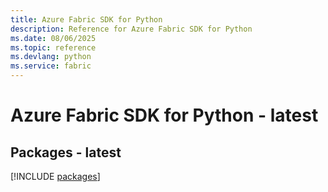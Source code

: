 ```yaml
---
title: Azure Fabric SDK for Python
description: Reference for Azure Fabric SDK for Python
ms.date: 08/06/2025
ms.topic: reference
ms.devlang: python
ms.service: fabric
---
```

# Azure Fabric SDK for Python - latest
## Packages - latest
[!INCLUDE [packages](fabric-index.md)]